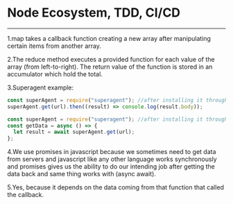 # Node Ecosystem, TDD, CI/CD

---

1.map takes a callback function creating a new array after manipulating certain items from another array.

2.The reduce method executes a provided function for each value of the array (from left-to-right). The return value of the function is stored in an accumulator which hold the total.

3.Superagent example:

```javascript
const superAgent = require("superagent"); //after installing it through npm
superAgent.get(url).then((result) => console.log(result.body));
```

```javascript
const superAgent = require("superagent"); //after installing it through npm
const getData = async () => {
  let result = await superAgent.get(url);
};
```

4.We use promises in javascript because we sometimes need to get data from servers and javascript like any other language works synchronously and promises gives us the ability to do our intending job after getting the data back and same thing works with (async await).

5.Yes, because it depends on the data coming from that function that called the callback.
